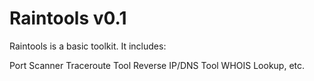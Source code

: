 # Raintools v0.1

Raintools is a basic toolkit. It includes:

Port Scanner 
Traceroute Tool
Reverse IP/DNS Tool
WHOIS Lookup, etc.
